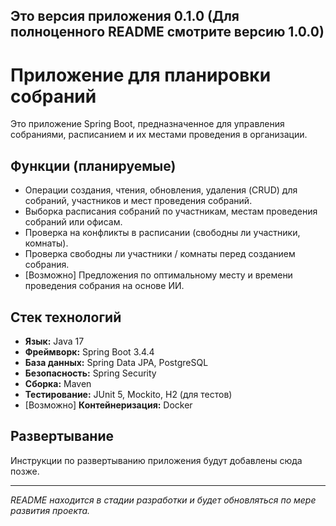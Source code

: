 **Это версия приложения 0.1.0**
(Для полноценного README смотрите версию 1.0.0)
---

# Приложение для планировки собраний

Это приложение Spring Boot, предназначенное для управления собраниями, расписанием и их местами проведения в организации.

## Функции (планируемые)

* Операции создания, чтения, обновления, удаления (CRUD) для собраний, участников и мест проведения собраний.
* Выборка расписания собраний по участникам, местам проведения собраний или офисам.
* Проверка на конфликты в расписании (свободны ли участники, комнаты).
* Проверка свободны ли участники / комнаты перед созданием собрания.
* [Возможно] Предложения по оптимальному месту и времени проведения собрания на основе ИИ.

## Стек технологий

* **Язык:** Java 17
* **Фреймворк:** Spring Boot 3.4.4
* **База данных:** Spring Data JPA, PostgreSQL
* **Безопасность:** Spring Security
* **Сборка:** Maven
* **Тестирование:** JUnit 5, Mockito, H2 (для тестов)
* [Возможно] **Контейнеризация:** Docker

## Развертывание 

Инструкции по развертыванию приложения будут добавлены сюда позже.

---
*README находится в стадии разработки и будет обновляться по мере развития проекта.*
